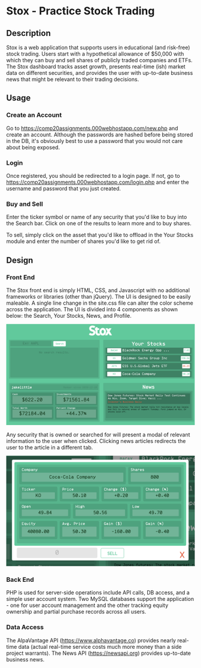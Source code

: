 # Stox - Practice Stock Trading

## Description

Stox is a web application that supports users in educational (and risk-free) stock trading. Users start with a hypothetical allowance of $50,000 with which they can buy and sell shares of publicly traded companies and ETFs. The Stox dashboard tracks asset growth, presents real-time (ish) market data on different securities, and provides the user with up-to-date business news that might be relevant to their trading decisions.

## Usage
### Create an Account
Go to https://comp20assignments.000webhostapp.com/new.php and create an account. Although the passwords are hashed before being stored in the DB, it's obviously best to use a password that you would not care about being exposed.

### Login
Once registered, you should be redirected to a login page. If not, go to https://comp20assignments.000webhostapp.com/login.php and enter the username and password that you just created.

### Buy and Sell
Enter the ticker symbol or name of any security that you'd like to buy into the Search bar. Click on one of the results to learn more and to buy shares.

To sell, simply click on the asset that you'd like to offload in the Your Stocks module and enter the number of shares you'd like to get rid of. 

## Design

### Front End
The Stox front end is simply HTML, CSS, and Javascript with no additional frameworks or libraries (other than jQuery). The UI is designed to be easily maleable. A single line change in the site.css file can alter the color scheme across the application. The UI is divided into 4 components as shown below: the Search, Your Stocks, News, and Profile.

![Screenshot](dashboard.png)

Any security that is owned or searched for will present a modal of relevant information to the user when clicked. Clicking news articles redirects the user to the article in a different tab.

![Screenshot](modal.png)

### Back End
PHP is used for server-side operations include API calls, DB access, and a simple user account system. Two MySQL databases support the application - one for user account management and the other tracking equity ownership and partial purchase records across all users.

### Data Access
The AlpaVantage API (https://www.alphavantage.co) provides nearly real-time data (actual real-time service costs much more money than a side project warrants). The News API (https://newsapi.org) provides up-to-date business news.

